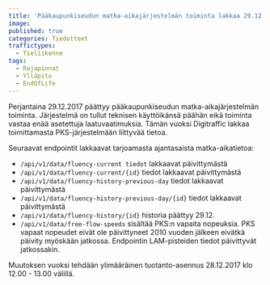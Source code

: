 ```yaml
---
title: 'Pääkaupunkiseudun matka-aikajärjestelmän toiminta lakkaa 29.12.2017'
image: 
published: true
categories: Tiedotteet
traffictypes:
  - Tieliikenne
tags:
  - Rajapinnat
  - Ylläpito
  - EndOfLife
---
```


Perjantaina 29.12.2017 päättyy pääkaupunkiseudun matka-aikajärjestelmän toiminta.  Järjestelmä on tullut teknisen käyttöikänsä päähän eikä toiminta
vastaa enää asetettuja laatuvaatimuksia. Tämän vuoksi Digitraffic lakkaa toimittamasta PKS-järjestelmään
liittyvää tietoa.

Seuraavat endpointit lakkaavat tarjoamasta ajantasaista matka-aikatietoa:
- `/api/v1/data/fluency-current tiedot` lakkaavat päivittymästä
- `/api/v1/data/fluency-current/{id}` tiedot lakkaavat päivittymästä
- `/api/v1/data/fluency-history-previous-day` tiedot lakkaavat päivittymästä
- `/api/v1/data/fluency-history-previous-day/{id}` tiedot lakkaavat päivittymästä
- `/api/v1/data/fluency-history/{id}` historia päättyy 29.12.
- `/api/v1/data/free-flow-speeds` sisältää PKS:n vapaita nopeuksia. PKS vapaat nopeudet eivät ole päivittyneet 2010 vuoden jälkeen eivätkä päivity
myöskään jatkossa. Endpointin LAM-pisteiden tiedot päivittyvät jatkossakin.

Muutoksen vuoksi tehdään ylimääräinen tuotanto-asennus 28.12.2017 klo 12.00 - 13.00 välillä.
